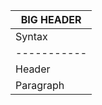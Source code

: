 |BIG HEADER|
| ----- |
| Syntax      | Description |
| ----------- | ----------- |
| Header      | Title       |
| Paragraph   | Text        |
